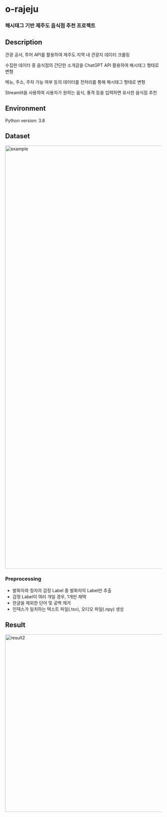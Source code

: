 # o-rajeju
### 해시태그 기반 제주도 음식점 추천 프로젝트


## Description
관광 공사, 투어 API를 활용하여 제주도 지역 내 관광지 데이터 크롤링

수집한 데이터 중 음식점의 간단한 소개글을 ChatGPT API 활용하여 해시태그 형태로 변형

메뉴, 주소, 주차 가능 여부 등의 데이터를 전처리를 통해 해시태그 형태로 변형

Streamlit을 사용하여 사용자가 원하는 음식, 풍격 등을 입력하면 유사한 음식점 추천


## Environment

  Python version: 3.8
  

## Dataset
<img width="1362" alt="example" src="https://github.com/tlsdbfk/o-rajeju/assets/68388156/9a528e3d-6870-4366-be17-b4c6954bcfbe">


### Preprocessing
- 발화자와 청자의 감정 Label 중 발화자의 Label만 추출
- 감정 Label이 여러 개일 경우, 1개만 채택
- 한글을 제외한 단어 및 공백 제거
- 인덱스가 일치하는 텍스트 파일(.tsv), 오디오 파일(.npy) 생성


## Result
<img width="571" alt="result2" src="https://github.com/tlsdbfk/o-rajeju/assets/68388156/de18df22-3ae5-4090-8314-15f0ae07427e">

